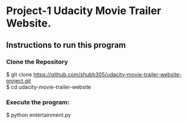 # Project-1 Udacity Movie Trailer Website.

<h2> Instructions to run this program </h2>
 
<h3>Clone the Repository</h3>

$ git clone https://github.com/shubh305/udacity-movie-trailer-website-project.git<br>
$ cd udacity-movie-trailer-website

<h3>Execute the program:</h3>
$ python entertainment.py

